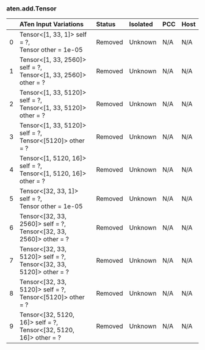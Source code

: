 ### aten.add.Tensor
|    | ATen Input Variations                                                | Status   | Isolated   | PCC   | Host   |
|---:|:---------------------------------------------------------------------|:---------|:-----------|:------|:-------|
|  0 | Tensor<[1, 33, 1]> self = ?,<br>Tensor other = 1e-05                 | Removed  | Unknown    | N/A   | N/A    |
|  1 | Tensor<[1, 33, 2560]> self = ?,<br>Tensor<[1, 33, 2560]> other = ?   | Removed  | Unknown    | N/A   | N/A    |
|  2 | Tensor<[1, 33, 5120]> self = ?,<br>Tensor<[1, 33, 5120]> other = ?   | Removed  | Unknown    | N/A   | N/A    |
|  3 | Tensor<[1, 33, 5120]> self = ?,<br>Tensor<[5120]> other = ?          | Removed  | Unknown    | N/A   | N/A    |
|  4 | Tensor<[1, 5120, 16]> self = ?,<br>Tensor<[1, 5120, 16]> other = ?   | Removed  | Unknown    | N/A   | N/A    |
|  5 | Tensor<[32, 33, 1]> self = ?,<br>Tensor other = 1e-05                | Removed  | Unknown    | N/A   | N/A    |
|  6 | Tensor<[32, 33, 2560]> self = ?,<br>Tensor<[32, 33, 2560]> other = ? | Removed  | Unknown    | N/A   | N/A    |
|  7 | Tensor<[32, 33, 5120]> self = ?,<br>Tensor<[32, 33, 5120]> other = ? | Removed  | Unknown    | N/A   | N/A    |
|  8 | Tensor<[32, 33, 5120]> self = ?,<br>Tensor<[5120]> other = ?         | Removed  | Unknown    | N/A   | N/A    |
|  9 | Tensor<[32, 5120, 16]> self = ?,<br>Tensor<[32, 5120, 16]> other = ? | Removed  | Unknown    | N/A   | N/A    |

